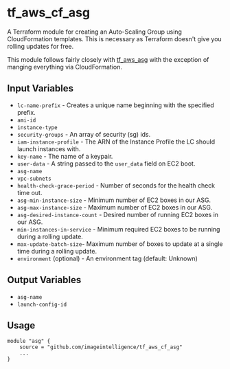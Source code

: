 # tf_aws_cf_asg

A Terraform module for creating an Auto-Scaling Group using CloudFormation templates. This is necessary as Terraform doesn't give you rolling updates for free.

This module follows fairly closely with [tf_aws_asg](https://github.com/terraform-community-modules/tf_aws_asg) with the exception of manging everything via CloudFormation.

## Input Variables

* `lc-name-prefix` - Creates a unique name beginning with the specified prefix.
* `ami-id`
* `instance-type`
* `security-groups` - An array of security (sg) ids.
* `iam-instance-profile` - The ARN of the Instance Profile the LC should launch instances with.
* `key-name` - The name of a keypair.
* `user-data` - A string passed to the `user_data` field on EC2 boot.
* `asg-name`
* `vpc-subnets`
* `health-check-grace-period` - Number of seconds for the health check time out.
* `asg-min-instance-size` - Minimum number of EC2 boxes in our ASG.
* `asg-max-instance-size` - Maximum number of EC2 boxes in our ASG.
* `asg-desired-instance-count` - Desired number of running EC2 boxes in our ASG.
* `min-instances-in-service` - Minimum required EC2 boxes to be running during a rolling update.
* `max-update-batch-size`- Maximum number of boxes to update at a single time during a rolling update.
* `environment` (optional) - An environment tag (default: Unknown)

## Output Variables

* `asg-name`
* `launch-config-id`

## Usage

```hcl
module "asg" {
    source = "github.com/imageintelligence/tf_aws_cf_asg"
    ...
}
```
